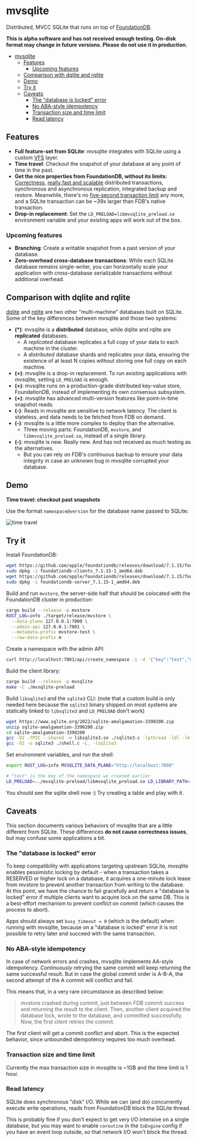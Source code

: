 # mvsqlite

Distributed, MVCC SQLite that runs on top of [FoundationDB](https://github.com/apple/foundationdb).

**This is alpha software and has not received enough testing. On-disk format may change in future versions. Please do not use it in production.**

- [mvsqlite](#mvsqlite)
  - [Features](#features)
    - [Upcoming features](#upcoming-features)
  - [Comparison with dqlite and rqlite](#comparison-with-dqlite-and-rqlite)
  - [Demo](#demo)
  - [Try it](#try-it)
  - [Caveats](#caveats)
    - [The "database is locked" error](#the-database-is-locked-error)
    - [No ABA-style idempotency](#no-aba-style-idempotency)
    - [Transaction size and time limit](#transaction-size-and-time-limit)
    - [Read latency](#read-latency)

## Features

- **Full feature-set from SQLite**: mvsqlite integrates with SQLite using a custom [VFS](https://www.sqlite.org/vfs.html) layer.
- **Time travel**: Checkout the snapshot of your database at any point of time in the past.
- **Get the nice properties from FoundationDB, without its limits**: [Correctness](https://apple.github.io/foundationdb/testing.html), [really fast and scalable](https://apple.github.io/foundationdb/performance.html) distributed transactions, synchronous and asynchronous replication, integrated backup and restore. Meanwhile, there's no [five-second transaction limit](https://apple.github.io/foundationdb/known-limitations.html) any more, and a SQLite transaction can be ~39x larger than FDB's native transaction.
- **Drop-in replacement**: Set the `LD_PRELOAD=libmvsqlite_preload.so` environment variable and your existing apps will work out of the box.

### Upcoming features

- **Branching**: Create a writable snapshot from a past version of your database.
- **Zero-overhead cross-database transactions**: While each SQLite database remains single-writer, you can horizontally scale your application with cross-database serializable transactions without additional overhead.

## Comparison with dqlite and rqlite

[dqlite](https://github.com/canonical/dqlite) and [rqlite](https://github.com/rqlite/rqlite) are two other "multi-machine" databases built on SQLite. Some of the key differences between mvsqlite and those two systems:

- **(*)**: mvsqlite is a **distributed** database, while dqlite and rqlite are **replicated** databases.
  - A *replicated* database replicates a full copy of your data to each machine in the cluster.
  - A *distributed* database shards and replicates your data, ensuring the existence of at least N copies without storing one full copy on each machine.
- **(+)**: mvsqlite is a drop-in replacement. To run existing applications with mvsqlite, setting `LD_PRELOAD` is enough.
- **(+)**: mvsqlite runs on a production-grade distributed key-value store, FoundationDB, instead of implementing its own consensus subsystem.
- **(+)**: mvsqlite has advanced multi-version features like point-in-time snapshot reads.
- **(-)**: Reads in mvsqlite are sensitive to network latency. The client is stateless, and data needs to be fetched from FDB on demand.
- **(-)**: mvsqlite is a little more complex to deploy than the alternative.
  - Three moving parts: FoundationDB, `mvstore`, and `libmvsqlite_preload.so`, instead of a single library.
- **(-)**: mvsqlite is new. Really new. And has not received as much testing as the alternatives.
  - But you can rely on FDB's continuous backup to ensure your data integrity in case an unknown bug in mvsqlite corrupted your database.

## Demo

**Time travel: checkout past snapshots**

Use the format `namespace@version` for the database name passed to SQLite:

![time travel](https://img.planet.ink/zhy/2022-07-27-154fef13e84d-207ea4945637b054b98be711396adc94.png)

## Try it

Install FoundationDB:

```bash
wget https://github.com/apple/foundationdb/releases/download/7.1.15/foundationdb-clients_7.1.15-1_amd64.deb
sudo dpkg -i foundationdb-clients_7.1.15-1_amd64.deb
wget https://github.com/apple/foundationdb/releases/download/7.1.15/foundationdb-server_7.1.15-1_amd64.deb
sudo dpkg -i foundationdb-server_7.1.15-1_amd64.deb
```

Build and run `mvstore`, the server-side half that should be colocated with the FoundationDB cluster in production:

```bash
cargo build --release -p mvstore
RUST_LOG=info ./target/release/mvstore \
  --data-plane 127.0.0.1:7000 \
  --admin-api 127.0.0.1:7001 \
  --metadata-prefix mvstore-test \
  --raw-data-prefix m
```

Create a namespace with the admin API:

```bash
curl http://localhost:7001/api/create_namespace -i -d '{"key":"test","metadata":""}'
```

Build the client library:

```bash
cargo build --release -p mvsqlite
make -C ./mvsqlite-preload
```

Build `libsqlite3` and the `sqlite3` CLI: (note that a custom build is only needed here because the `sqlite3` binary shipped on most systems are statically linked to `libsqlite3` and `LD_PRELOAD` don't work)

```bash
wget https://www.sqlite.org/2022/sqlite-amalgamation-3390200.zip
unzip sqlite-amalgamation-3390200.zip
cd sqlite-amalgamation-3390200
gcc -O2 -fPIC --shared -o libsqlite3.so ./sqlite3.c -lpthread -ldl -lm
gcc -O2 -o sqlite3 ./shell.c -L. -lsqlite3
```

Set environment variables, and run the shell:

```bash
export RUST_LOG=info MVSQLITE_DATA_PLANE="http://localhost:7000"

# "test" is the key of the namespace we created earlier
LD_PRELOAD=../mvsqlite-preload/libmvsqlite_preload.so LD_LIBRARY_PATH=. ./sqlite3 test
```

You should see the sqlite shell now :) Try creating a table and play with it.

## Caveats

This section documents various behaviors of mvsqlite that are a little different from SQLite. These differences **do not cause correctness issues**, but may confuse some applications a bit.

### The "database is locked" error

To keep compatibility with applications targeting upstream SQLite, mvsqlite enables pessimistic locking by default - when a transaction takes a RESERVED or higher lock on a database, it acquires a one-minute lock lease from mvstore to prevent another transaction from writing to the database. At this point, we have the chance to fail gracefully and return a "database is locked" error if multiple clients want to acquire lock on the same DB. This is a best-effort mechanism to prevent conflict on commit (which causes the process to abort).

Apps should always set `busy_timeout = 0` (which is the default) when running with mvsqlite, because on a "database is locked" error it is not possible to retry later and succeed with the same transaction.

### No ABA-style idempotency

In case of network errors and crashes, mvsqlite implements AA-style idempotency. *Continuously* retrying the same commit will keep returning the same successful result. But in case the global commit order is A-B-A, the second attempt of the A commit will conflict and fail.

This means that, in a very rare circumstance as described below:

> mvstore crashed during commit, just between FDB commit success and returning the result to the client. Then, another client acquired the database lock, wrote to the database, and committed successfully. Now, the first client retries the commit.

The first client will get a commit conflict and abort. This is the expected behavior, since unbounded idempotency requires too much overhead.

### Transaction size and time limit

Currently the max transaction size in mvsqlite is ~1GB and the time limit is 1 hour.

### Read latency

SQLite does synchronous "disk" I/O. While we can (and do) concurrently execute write operations, reads from FoundationDB block the SQLite thread.

This is probably fine if you don't expect to get very I/O intensive on a single database, but you may want to enable `coroutine` in the `IoEngine` config if you have an event loop outside, so that network I/O won't block the thread.
